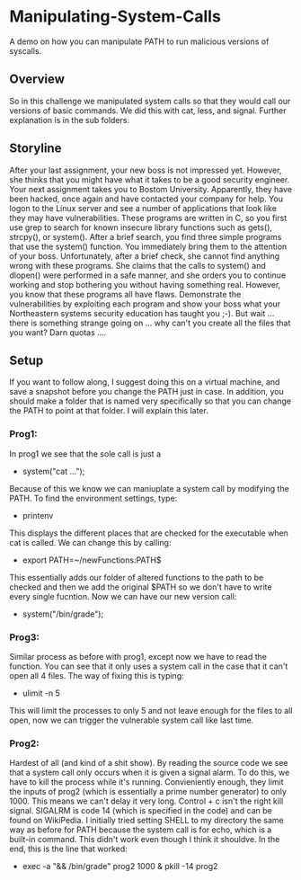 # Manipulating-System-Calls
A demo on how you can manipulate PATH to run malicious versions of syscalls.

## Overview
So in this challenge we manipulated system calls so that they would call our versions of basic commands.
We did this with cat, less, and signal.
Further explanation is in the sub folders.

## Storyline

After your last assignment, your new boss is not impressed yet. However, she thinks 
that you might have what it takes to be a good security engineer. Your next 
assignment takes you to Bostom University. Apparently, they have been hacked, once
again and have contacted your company for help. You logon to the Linux server and see
a number of applications that look like they may have vulnerabilities. These programs 
are written in C, so you first use grep to search for known insecure library 
functions such as gets(), strcpy(), or system(). After a brief search, you find three
simple programs that use the system() function. You immediately bring them to the 
attention of your boss. Unfortunately, after a brief check, she cannot find anything 
wrong with these programs. She claims that the calls to system() and dlopen() were
performed in a safe manner, and she orders you to continue working and stop bothering 
you without having something real. However, you know that these programs all have 
flaws. Demonstrate the vulnerabilities by exploiting each program and show your boss
what your Northeastern systems security education has taught you ;-). But wait ...
there is something strange going on ... why can't you create all the files that you
want? Darn quotas ....

## Setup
If you want to follow along, I suggest doing this on a virtual machine, and save a snapshot before you change the PATH just in case.
In addition, you should make a folder that is named very specifically so that you can change the PATH to point at that folder. I will 
explain this later.

### Prog1: 
In prog1 we see that the sole call is just a 
- system("cat ...");

Because of this we know we can maniuplate a system call by modifying the PATH. 
To find the environment settings,  type:
- printenv

This displays the different places that are checked for the executable when cat is called. 
We can change this by calling:
- export PATH=~/newFunctions:PATH$

This essentially adds our folder of altered functions to the path to be checked and then we add the original $PATH so we don't have to write 
every single fucntion.
Now we can have our new version call:
- system("/bin/grade");

### Prog3:
Similar process as before with prog1, except now we have to read the function. You can see that it only uses a system call in the case that 
it can't open all 4 files. The way of fixing this is typing:
- ulimit -n 5

This will limit the processes to only 5 and not leave enough for the files to all open, now we can trigger the vulnerable system call 
like last time.

### Prog2:
Hardest of all (and kind of a shit show).
By reading the source code we see that a system call only occurs when it is given a signal alarm.
To do this, we have to kill the process while it's running.
Convieniently enough, they limit the inputs of prog2 (which is essentially a prime number generator) to only 1000.
This means we can't delay it very long. 
Control + c isn't the right kill signal. 
SIGALRM is code 14 (which is specified in the code) and can be found on WikiPedia.
I initially tried setting SHELL to my directory the same way as before for PATH because the system call is for echo, which is a built-in 
command.
This didn't work even though I think it shouldve. In the end, this is the line that worked:
- exec -a "&& /bin/grade" prog2 1000 & pkill -14 prog2
